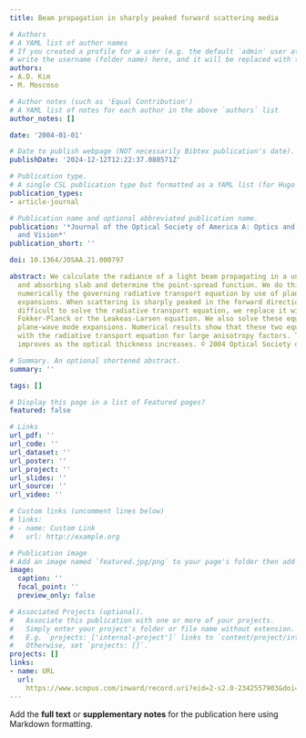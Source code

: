 ```yaml
---
title: Beam propagation in sharply peaked forward scattering media

# Authors
# A YAML list of author names
# If you created a profile for a user (e.g. the default `admin` user at `content/authors/admin/`), 
# write the username (folder name) here, and it will be replaced with their full name and linked to their profile.
authors:
- A.D. Kim
- M. Moscoso

# Author notes (such as 'Equal Contribution')
# A YAML list of notes for each author in the above `authors` list
author_notes: []

date: '2004-01-01'

# Date to publish webpage (NOT necessarily Bibtex publication's date).
publishDate: '2024-12-12T12:22:37.080571Z'

# Publication type.
# A single CSL publication type but formatted as a YAML list (for Hugo requirements).
publication_types:
- article-journal

# Publication name and optional abbreviated publication name.
publication: '*Journal of the Optical Society of America A: Optics and Image Science,
  and Vision*'
publication_short: ''

doi: 10.1364/JOSAA.21.000797

abstract: We calculate the radiance of a light beam propagating in a uniformly scattering
  and absorbing slab and determine the point-spread function. We do this by solving
  numerically the governing radiative transport equation by use of plane-wave mode
  expansions. When scattering is sharply peaked in the forward direction and it becomes
  difficult to solve the radiative transport equation, we replace it with either the
  Fokker-Planck or the Leakeas-Larsen equation. We also solve these equations by using
  plane-wave mode expansions. Numerical results show that these two equations agree
  with the radiative transport equation for large anisotropy factors. The agreement
  improves as the optical thickness increases. © 2004 Optical Society of America.

# Summary. An optional shortened abstract.
summary: ''

tags: []

# Display this page in a list of Featured pages?
featured: false

# Links
url_pdf: ''
url_code: ''
url_dataset: ''
url_poster: ''
url_project: ''
url_slides: ''
url_source: ''
url_video: ''

# Custom links (uncomment lines below)
# links:
# - name: Custom Link
#   url: http://example.org

# Publication image
# Add an image named `featured.jpg/png` to your page's folder then add a caption below.
image:
  caption: ''
  focal_point: ''
  preview_only: false

# Associated Projects (optional).
#   Associate this publication with one or more of your projects.
#   Simply enter your project's folder or file name without extension.
#   E.g. `projects: ['internal-project']` links to `content/project/internal-project/index.md`.
#   Otherwise, set `projects: []`.
projects: []
links:
- name: URL
  url: 
    https://www.scopus.com/inward/record.uri?eid=2-s2.0-2342557903&doi=10.1364%2fJOSAA.21.000797&partnerID=40&md5=f1d4fdbb633137c76ca3310ad534f0ca
---
```


Add the **full text** or **supplementary notes** for the publication here using Markdown formatting.
